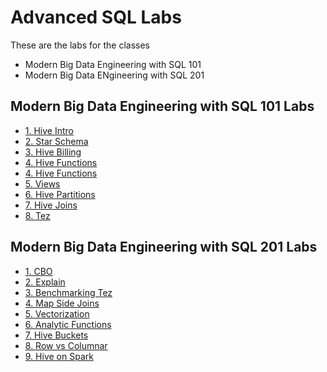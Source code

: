 <link rel='stylesheet' href='assets/css/main.css'/>

# Advanced SQL Labs

These are the labs for the classes

 * Modern Big Data Engineering with SQL 101 
 * Modern Big Data ENgineering with SQL 201


 
## Modern Big Data Engineering with SQL 101 Labs

 * [1. Hive Intro](hive/1-intro.md)
 * [2. Star Schema](hive/star-schema/README.md)
 * [3. Hive Billing](hive/2-billing.md)
 * [4. Hive Functions](hive/5-stats.md)
 * [4. Hive Functions](hive/udf/README.md)
 * [5. Views](hive/13-materialized-views.md)
 * [6. Hive Partitions](hive/3-partitions.md)
 * [7. Hive Joins](hive/4-join.md)
 * [8. Tez](hive/tez/README.md)

## Modern Big Data Engineering with SQL 201 Labs

 * [1. CBO](hive/cbo.md)
 * [2. Explain](hive/explain.md)
 * [3. Benchmarking Tez](hive/8-engines.md)
 * [4. Map Side Joins](hive/map-side-joins.md)
 * [5. Vectorization](hive/vectorization.md)
 * [6. Analytic Functions](hive/7-histograms.md)
 * [7. Hive Buckets](hive/buckets.md)
 * [8. Row vs Columnar](hive/row-columnar.md)
 * [9. Hive on Spark ](hive/hive-on-spark.md)


